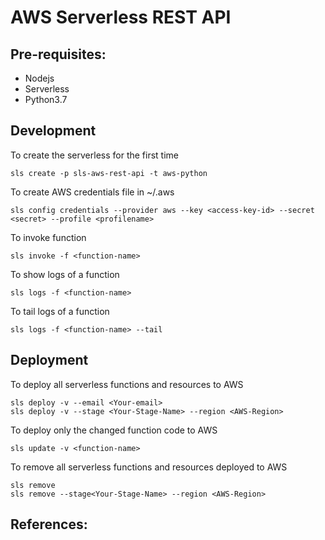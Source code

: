 # AWS Serverless REST API

## Pre-requisites:

- Nodejs
- Serverless
- Python3.7

## Development 

To create the serverless for the first time

    sls create -p sls-aws-rest-api -t aws-python
        
To create AWS credentials file in ~/.aws

    sls config credentials --provider aws --key <access-key-id> --secret <secret> --profile <profilename>

To invoke function

    sls invoke -f <function-name>
    
To show logs of a function

    sls logs -f <function-name>
    
To tail logs of a function

    sls logs -f <function-name> --tail

## Deployment

To deploy all serverless functions and resources to AWS

    sls deploy -v --email <Your-email>
    sls deploy -v --stage <Your-Stage-Name> --region <AWS-Region>
    
To deploy only the changed function code to AWS

    sls update -v <function-name>
    
To remove all serverless functions and resources deployed to AWS

    sls remove 
    sls remove --stage<Your-Stage-Name> --region <AWS-Region>

## References: 